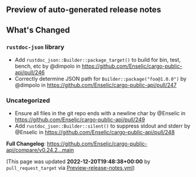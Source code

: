 ## Preview of auto-generated release notes
<!-- Release notes generated using configuration in .github/release.yml at main -->

## What's Changed
### `rustdoc-json` library
* Add `rustdoc_json::Builder::package_target()` to build for bin, test, bench, etc by @dimpolo in https://github.com/Enselic/cargo-public-api/pull/246
* Correctly determine JSON path for `Builder::package("foo@1.0.0")` by @dimpolo in https://github.com/Enselic/cargo-public-api/pull/247
### Uncategorized
* Ensure all files in the git repo ends with a newline char by @Enselic in https://github.com/Enselic/cargo-public-api/pull/249
* Add `rustdoc_json::Builder::silent()` to suppress stdout and stderr by @Enselic in https://github.com/Enselic/cargo-public-api/pull/248


**Full Changelog**: https://github.com/Enselic/cargo-public-api/compare/v0.24.2...main


(This page was updated **2022-12-20T19:48:38+00:00** by `pull_request_target` via [Preview-release-notes.yml](https://github.com/Enselic/cargo-public-api/actions/runs/3743675918))

